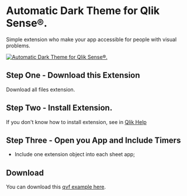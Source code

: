 # Automatic Dark Theme for Qlik Sense®.
Simple extension who make your app accessible for people with visual problems.

[![Automatic Dark Theme for Qlik Sense®.](https://img.youtube.com/vi/wXEygxMi128/0.jpg)](https://www.youtube.com/watch?v=wXEygxMi128)

## Step One - Download this Extension
Download all files extension.

## Step Two - Install Extension.
If you don't know how to install extension, see in [Qlik Help](https://help.qlik.com/en-US/sense-developer/September2020/Subsystems/Extensions/Content/Sense_Extensions/CustomComponents/custom-components-installing.htm)

## Step Three - Open you App and Include Timers
- Include one extension object into each sheet app;

## Download
You can download this [qvf example here](example/AutoDarkMode.qvf).
